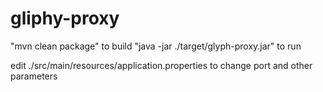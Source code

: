 # gliphy-proxy

"mvn clean package" to build
"java -jar ./target/glyph-proxy.jar" to run


edit ./src/main/resources/application.properties to change port and other parameters

